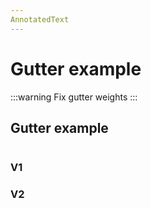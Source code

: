 ```yaml
---
AnnotatedText
---
```


# Gutter example

<script setup>
//
import {
  AnnotatedText, 
  AnnotatedTextV2,
  Debugger,
  UserActionState,
} from "@ghentcdh/vue-component-annotated-text";
import { lines, annotationsWithGutters } from "@demo";

</script>

:::warning
Fix gutter weights
:::

## Gutter example

<div style="display: grid;  grid-template-columns: repeat(2, 1fr);"> 

<ClientOnly>
<div>
<h3>V1</h3>

<AnnotatedText
key="text"
:component-id="'1'"
:annotations="annotationsWithGutters"
:lines="lines"
/>
</div>
<div>
<h3>V2</h3>

<AnnotatedTextV2
key="text"
:component-id="'1'"
:annotations="annotationsWithGutters"
:textLines="lines"
/>
</div>
</ClientOnly>
</div>